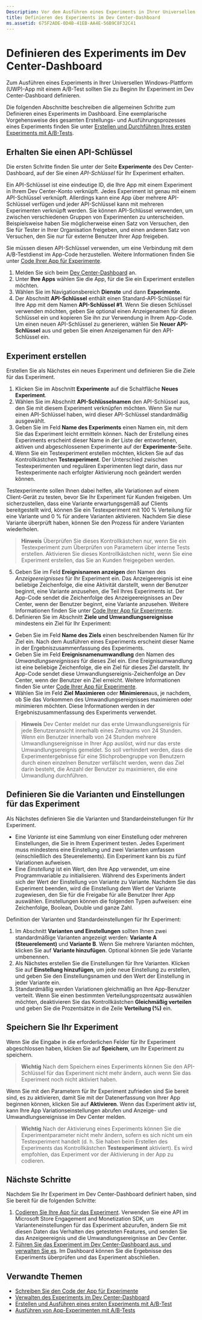 ```yaml
---
Description: Vor dem Ausführen eines Experiments in Ihrer Universellen Windows-Plattform(UWP)-App mit A/B-Test müssen Sie Ihr Experiment im Dev Center-Dashboard definieren.
title: Definieren des Experiments im Dev Center-Dashboard
ms.assetid: 675F2ADE-0D4B-41EB-AA4E-56B9C8F32C41
---
```


# Definieren des Experiments im Dev Center-Dashboard

Zum Ausführen eines Experiments in Ihrer Universellen Windows-Plattform (UWP)-App mit einem A/B-Test sollten Sie zu Beginn Ihr Experiment im Dev Center-Dashboard definieren.

Die folgenden Abschnitte beschreiben die allgemeinen Schritte zum Definieren eines Experiments im Dashboard. Eine exemplarische Vorgehensweise des gesamten Erstellungs- und Ausführungsprozesses eines Experiments finden Sie unter [Erstellen und Durchführen Ihres ersten Experiments mit A/B-Tests](create-and-run-your-first-experiment-with-a-b-testing.md).

## Erhalten Sie einen API-Schlüssel

Die ersten Schritte finden Sie unter der Seite **Experimente** des Dev Center-Dashboard, auf der Sie einen *API-Schlüssel* für Ihr Experiment erhalten.

Ein API-Schlüssel ist eine eindeutige ID, die Ihre App mit einem Experiment in Ihrem Dev Center-Konto verknüpft. Jedes Experiment ist genau mit einem API-Schlüssel verknüpft. Allerdings kann eine App über mehrere API-Schlüssel verfügen und jeder API-Schlüssel kann mit mehreren Experimenten verknüpft werden. Sie können API-Schlüssel verwenden, um zwischen verschiedenen Gruppen von Experimenten zu unterscheiden. Beispielsweise haben Sie möglicherweise einen Satz von Versuchen, den Sie für Tester in Ihrer Organisation freigeben, und einen anderen Satz von Versuchen, den Sie nur für externe Benutzer Ihrer App freigeben.

Sie müssen diesen API-Schlüssel verwenden, um eine Verbindung mit dem A/B-Testdienst im App-Code herzustellen. Weitere Informationen finden Sie unter [Code Ihrer App für Experimente](code-your-experiment-in-your-app.md).

1. Melden Sie sich beim [Dev Center-Dashboard](https://dev.windows.com/overview) an.
2. Unter **Ihre Apps** wählen Sie die App, für die Sie ein Experiment erstellen möchten.
3. Wählen Sie im Navigationsbereich **Dienste** und dann **Experimente**.
4. Der Abschnitt **API-Schlüssel** enthält einen Standard-API-Schlüssel für Ihre App mit dem Namen **API-Schlüssel #1**. Wenn Sie diesen Schlüssel verwenden möchten, geben Sie optional einen Anzeigenamen für diesen Schlüssel ein und kopieren Sie ihn zur Verwendung in Ihrem App-Code. Um einen neuen API-Schlüssel zu generieren, wählen Sie **Neuer API-Schlüssel** aus und geben Sie einen Anzeigenamen für den API-Schlüssel ein.

## Experiment erstellen

Erstellen Sie als Nächstes ein neues Experiment und definieren Sie die Ziele für das Experiment.

1. Klicken Sie im Abschnitt **Experimente** auf die Schaltfläche **Neues Experiment**.
2. Wählen Sie im Abschnitt **API-Schlüsselnamen** den API-Schlüssel aus, den Sie mit diesem Experiment verknüpfen möchten. Wenn Sie nur einen API-Schlüssel haben, wird dieser API-Schlüssel standardmäßig ausgewählt.
3. Geben Sie im Feld **Name des Experiments** einen Namen ein, mit dem Sie das Experiment leicht ermitteln können. Nach der Erstellung eines Experiments erscheint dieser Name in der Liste der entworfenen, aktiven und abgeschlossenen Experimente auf der **Experimente**-Seite.
4. Wenn Sie ein Testexperiment erstellen möchten, klicken Sie auf das Kontrollkästchen **Testexperiment**. Der Unterschied zwischen Testexperimenten und regulären Experimenten liegt darin, dass nur Testexperimente nach erfolgter Aktivierung noch geändert werden können.

  Testexperimente sollen Ihnen dabei helfen, alle Variationen auf einem Client-Gerät zu testen, bevor Sie Ihr Experiment für Kunden freigeben. Um sicherzustellen, dass eine Variante erwartungsgemäß auf Clients bereitgestellt wird, können Sie ein Testexperiment mit 100 % Verteilung für eine Variante und 0 % für andere Varianten aktivieren. Nachdem Sie diese Variante überprüft haben, können Sie den Prozess für andere Varianten wiederholen.
  > **Hinweis**  Überprüfen Sie dieses Kontrollkästchen nur, wenn Sie ein Testexperiment zum Überprüfen von Parametern über interne Tests erstellen. Aktivieren Sie dieses Kontrollkästchen nicht, wenn Sie eine Experiment erstellen, das Sie an Kunden freigegeben werden.

5. Geben Sie im Feld **Ereignisnamen anzeigen** den Namen des *Anzeigeereignisses* für Ihr Experiment ein. Das Anzeigeereignis ist eine beliebige Zeichenfolge, die eine Aktivität darstellt, wenn der Benutzer beginnt, eine Variante anzusehen, die Teil Ihres Experiments ist. Der App-Code sendet die Zeichenfolge des Anzeigeereignisses an Dev Center, wenn der Benutzer beginnt, eine Variante anzusehen. Weitere Informationen finden Sie unter [Code Ihrer App für Experimente](code-your-experiment-in-your-app.md).
6. Definieren Sie im Abschnitt **Ziele und Umwandlungsereignisse** mindestens ein Ziel für Ihr Experiment:
  * Geben Sie im Feld **Name des Ziels** einen beschreibenden Namen für Ihr Ziel ein. Nach dem Ausführen eines Experiments erscheint dieser Name in der Ergebniszusammenfassung des Experiments.
  * Geben Sie im Feld **Ereignisnamenumwandlung** den Namen des *Umwandlungsereignisses* für dieses Ziel ein. Eine Ereignisumwandlung ist eine beliebige Zeichenfolge, die ein Ziel für dieses Ziel darstellt. Ihr App-Code sendet diese Umwandlungsereignis-Zeichenfolge an Dev Center, wenn der Benutzer ein Ziel erreicht. Weitere Informationen finden Sie unter [Code Ihrer App für Experimente](code-your-experiment-in-your-app.md).
  * Wählen Sie im Feld **Ziel** **Maximieren** oder **Minimieren**aus, je nachdem, ob Sie das Vorkommen des Umwandlungsereignisses maximieren oder minimieren möchten. Diese Informationen werden in der Ergebniszusammenfassung des Experiments verwendet.

  >**Hinweis** Dev Center meldet nur das erste Umwandlungsereignis für jede Benutzeransicht innerhalb eines Zeitraums von 24 Stunden. Wenn ein Benutzer innerhalb von 24 Stunden mehrere Umwandlungsereignisse in Ihrer App auslöst, wird nur das erste Umwandlungsereignis gemeldet. So soll verhindert werden, dass die Experimentergebnisse für eine Stichprobengruppe von Benutzern durch einen einzelnen Benutzer verfälscht werden, wenn das Ziel darin besteht, die Anzahl der Benutzer zu maximieren, die eine Umwandlung durchführen.

## Definieren Sie die Varianten und Einstellungen für das Experiment

Als Nächstes definieren Sie die Varianten und Standardeinstellungen für Ihr Experiment.

* Eine *Variante* ist eine Sammlung von einer Einstellung oder mehreren Einstellungen, die Sie in Ihrem Experiment testen. Jedes Experiment muss mindestens eine Einstellung und zwei Varianten umfassen (einschließlich des Steuerelements). Ein Experiment kann bis zu fünf Variationen aufweisen.
* Eine *Einstellung* ist ein Wert, den Ihre App verwendet, um eine Programmvariable zu initialisieren. Während des Experiments ändert sich der Wert der Einstellung von Variante zu Variante. Nachdem Sie das Experiment beenden, wird die Einstellung dem Wert der Variante zugewiesen, den Sie für die Freigabe für alle Benutzer Ihrer App auswählen. Einstellungen können die folgenden Typen aufweisen: eine Zeichenfolge, Boolean, Double und ganze Zahl.

Definition der Varianten und Standardeinstellungen für Ihr Experiment:
1. Im Abschnitt **Varianten und Einstellungen** sollten Ihnen zwei standardmäßige Varianten angezeigt werden: **Variante A (Steuerelement)** und **Variante B**. Wenn Sie mehrere Varianten möchten, klicken Sie auf **Variante hinzufügen**. Optional können Sie jede Variante umbenennen.
2. Als Nächstes erstellen Sie die Einstellungen für Ihre Varianten. Klicken Sie auf **Einstellung hinzufügen**, um jede neue Einstellung zu erstellen, und geben Sie den Einstellungsnamen und den Wert der Einstellung in jeder Variante ein.
3. Standardmäßig werden Variationen gleichmäßig an Ihre App-Benutzer verteilt. Wenn Sie einen bestimmten Verteilungsprozentsatz auswählen möchten, deaktivieren Sie das Kontrollkästchen **Gleichmäßig verteilen** und geben Sie die Prozentsätze in die Zeile **Verteilung (%)** ein.

## Speichern Sie Ihr Experiment

Wenn Sie die Eingabe in die erforderlichen Felder für Ihr Experiment abgeschlossen haben, klicken Sie auf **Speichern**, um Ihr Experiment zu speichern.

> **Wichtig** Nach dem Speichern eines Experiments können Sie den API-Schlüssel für das Experiment nicht mehr ändern, auch wenn Sie das Experiment noch nicht aktiviert haben.

Wenn Sie mit den Parametern für Ihr Experiment zufrieden sind Sie bereit sind, es zu aktivieren, damit Sie mit der Datenerfassung von Ihrer App beginnen können, klicken Sie auf **Aktivieren**. Wenn das Experiment aktiv ist, kann Ihre App Variationseinstellungen abrufen und Anzeige- und Umwandlungsereignisse im Dev Center melden.

> **Wichtig**  Nach der Aktivierung eines Experiments können Sie die Experimentparameter nicht mehr ändern, sofern es sich nicht um ein Testexperiment handelt (d. h. Sie haben beim Erstellen des Experiments das Kontrollkästchen **Testexperiment** aktiviert). Es wird empfohlen, das Experiment vor der Aktivierung in der App zu codieren.

## Nächste Schritte

Nachdem Sie Ihr Experiment im Dev Center-Dashboard definiert haben, sind Sie bereit für die folgenden Schritte:
1. [Codieren Sie Ihre App für das Experiment](code-your-experiment-in-your-app.md). Verwenden Sie eine API im Microsoft Store Engagement and Monetization SDK, um Varianteneinstellungen für das Experiment abzurufen, ändern Sie mit diesen Daten das Verhalten des getesteten Features, und senden Sie das Anzeigeereignis und die Umwandlungsereignisse an Dev Center.
2. [Führen Sie das Experiment im Dev Center-Dashboard aus, und verwalten Sie es](manage-your-experiment.md). Im Dashboard können Sie die Ergebnisse des Experiments überprüfen und das Experiment abschließen.

## Verwandte Themen

  * [Schreiben Sie den Code der App für Experimente](code-your-experiment-in-your-app.md)
  * [Verwalten des Experiments im Dev Center-Dashboard](manage-your-experiment.md)
  * [Erstellen und Ausführen eines ersten Experiments mit A/B-Test](create-and-run-your-first-experiment-with-a-b-testing.md)
  * [Ausführen von App-Experimenten mit A/B-Tests](run-app-experiments-with-a-b-testing.md)


<!--HONumber=Mar16_HO5-->


